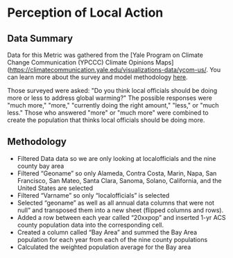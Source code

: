 # Perception of Local Action
## Data Summary
Data for this Metric was gathered from the [Yale Program on Climate Change Communication (YPCCC) Climate Opinions Maps](https://climatecommunication.yale.edu/visualizations-data/ycom-us/. You can learn more about the survey and model methodology [here](https://climatecommunication.yale.edu/visualizations-data/ycom-us/). 

Those surveyed were asked: "Do you think local officials should be doing more or less to address global warming?" The possible responses were "much more," "more," "currently doing the right amount," "less,"  or "much less." Those who answered "more" or "much more" were combined to create the population that thinks local officials should be doing more.

## Methodology
- Filtered Data data so we are only looking at localofficials and the nine county bay area
- Filtered “Geoname” so only Alameda, Contra Costa, Marin, Napa, San Francisco, San Mateo, Santa Clara, Sanoma, Solano, California, and the United States are selected
- Filtered “Varname” so only “localofficials” is selected
- Selected “geoname” as well as all annual data columns that were not null” and transposed them into a new sheet (flipped columns and rows).
- Added a row between each year called “20xxpop” and inserted 1-yr ACS county population data into the corresponding cell.
- Created a column called “Bay Area” and summed the Bay Area population for each year from each of the nine county populations
- Calculated the weighted population average for the Bay area 
